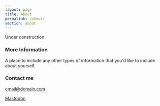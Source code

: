 ```yaml
---
layout: page
title: About
permalink: /about/
section: about
---
```


Under construction.

### More Information

A place to include any other types of information that you'd like to include about yourself.

### Contact me

[email@domain.com](mailto:email@domain.com)

<a rel="me" href="https://mastodon.lol/@rjjiii">Mastodon</a>
